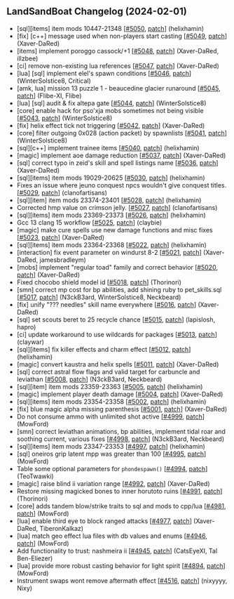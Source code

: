 ## LandSandBoat Changelog (2024-02-01)
- [sql][items] item mods 10447-21348 [[#5050](https://github.com/LandSandBoat/server/pull/5050), [patch](https://github.com/LandSandBoat/server/pull/5050.patch)] (helixhamin)
- [fix] [c++] message used when non-players start casting [[#5049](https://github.com/LandSandBoat/server/pull/5049), [patch](https://github.com/LandSandBoat/server/pull/5049.patch)] (Xaver-DaRed)
- [items] implement poroggo cassock/+1 [[#5048](https://github.com/LandSandBoat/server/pull/5048), [patch](https://github.com/LandSandBoat/server/pull/5048.patch)] (Xaver-DaRed, illzbee)
- [ci] remove non-existing lua references [[#5047](https://github.com/LandSandBoat/server/pull/5047), [patch](https://github.com/LandSandBoat/server/pull/5047.patch)] (Xaver-DaRed)
- [lua] [sql] implement elel's spawn conditions [[#5046](https://github.com/LandSandBoat/server/pull/5046), [patch](https://github.com/LandSandBoat/server/pull/5046.patch)] (WinterSolstice8, Critical)
- [amk, lua] mission 13 puzzle 1 - beaucedine glacier runaround [[#5045](https://github.com/LandSandBoat/server/pull/5045), [patch](https://github.com/LandSandBoat/server/pull/5045.patch)] (Flibe-XI, Flibe)
- [lua] [sql] audit & fix altepa gate [[#5044](https://github.com/LandSandBoat/server/pull/5044), [patch](https://github.com/LandSandBoat/server/pull/5044.patch)] (WinterSolstice8)
- [core] enable hack for pso'xja mobs sometimes not being visible [[#5043](https://github.com/LandSandBoat/server/pull/5043), [patch](https://github.com/LandSandBoat/server/pull/5043.patch)] (WinterSolstice8)
- [fix] helix effect tick not triggering [[#5042](https://github.com/LandSandBoat/server/pull/5042), [patch](https://github.com/LandSandBoat/server/pull/5042.patch)] (Xaver-DaRed)
- [core] filter outgoing 0x028 (action packet) by spawnlists [[#5041](https://github.com/LandSandBoat/server/pull/5041), [patch](https://github.com/LandSandBoat/server/pull/5041.patch)] (WinterSolstice8)
- [sql][c++] implement trainee items [[#5040](https://github.com/LandSandBoat/server/pull/5040), [patch](https://github.com/LandSandBoat/server/pull/5040.patch)] (helixhamin)
- [magic] implement aoe damage reduction [[#5037](https://github.com/LandSandBoat/server/pull/5037), [patch](https://github.com/LandSandBoat/server/pull/5037.patch)] (Xaver-DaRed)
- [sql] correct typo in zeid's skill and spell listings name [[#5036](https://github.com/LandSandBoat/server/pull/5036), [patch](https://github.com/LandSandBoat/server/pull/5036.patch)] (Xaver-DaRed)
- [sql][items] item mods 19029-20625 [[#5030](https://github.com/LandSandBoat/server/pull/5030), [patch](https://github.com/LandSandBoat/server/pull/5030.patch)] (helixhamin)
- Fixes an issue where jeuno conquest npcs wouldn't give conquest titles. [[#5029](https://github.com/LandSandBoat/server/pull/5029), [patch](https://github.com/LandSandBoat/server/pull/5029.patch)] (clanofartisans)
- [sql][item] item mods 23374-23401 [[#5028](https://github.com/LandSandBoat/server/pull/5028), [patch](https://github.com/LandSandBoat/server/pull/5028.patch)] (helixhamin)
- Corrected hmp value on crimson jelly. [[#5027](https://github.com/LandSandBoat/server/pull/5027), [patch](https://github.com/LandSandBoat/server/pull/5027.patch)] (clanofartisans)
- [sql][items] item mods 23369-23373 [[#5026](https://github.com/LandSandBoat/server/pull/5026), [patch](https://github.com/LandSandBoat/server/pull/5026.patch)] (helixhamin)
- Gcc 13 clang 15 workflow [[#5025](https://github.com/LandSandBoat/server/pull/5025), [patch](https://github.com/LandSandBoat/server/pull/5025.patch)] (claybie)
- [magic] make cure spells use new damage functions and misc fixes [[#5023](https://github.com/LandSandBoat/server/pull/5023), [patch](https://github.com/LandSandBoat/server/pull/5023.patch)] (Xaver-DaRed)
- [sql][items] item mods 23364-23368 [[#5022](https://github.com/LandSandBoat/server/pull/5022), [patch](https://github.com/LandSandBoat/server/pull/5022.patch)] (helixhamin)
- [interaction] fix event parameter on windurst 8-2 [[#5021](https://github.com/LandSandBoat/server/pull/5021), [patch](https://github.com/LandSandBoat/server/pull/5021.patch)] (Xaver-DaRed, jamesbradleym)
- [mobs] implement "regular toad" family and correct behavior [[#5020](https://github.com/LandSandBoat/server/pull/5020), [patch](https://github.com/LandSandBoat/server/pull/5020.patch)] (Xaver-DaRed)
- Fixed chocobo shield model id [[#5018](https://github.com/LandSandBoat/server/pull/5018), [patch](https://github.com/LandSandBoat/server/pull/5018.patch)] (Thorinori)
- [smn] correct mp cost for bp abilities, add shining ruby to pet_skills.sql [[#5017](https://github.com/LandSandBoat/server/pull/5017), [patch](https://github.com/LandSandBoat/server/pull/5017.patch)] (N3ckB3ard, WinterSolstice8, Neckbeard)
- [fix] unify "??? needles" skill name everywhere [[#5016](https://github.com/LandSandBoat/server/pull/5016), [patch](https://github.com/LandSandBoat/server/pull/5016.patch)] (Xaver-DaRed)
- [sql] set scouts beret to 25 recycle chance [[#5015](https://github.com/LandSandBoat/server/pull/5015), [patch](https://github.com/LandSandBoat/server/pull/5015.patch)] (lapislosh, hapro)
- [ci] update workaround to use wildcards for packages [[#5013](https://github.com/LandSandBoat/server/pull/5013), [patch](https://github.com/LandSandBoat/server/pull/5013.patch)] (claywar)
- [sql][items] fix killer effects and charm effect [[#5012](https://github.com/LandSandBoat/server/pull/5012), [patch](https://github.com/LandSandBoat/server/pull/5012.patch)] (helixhamin)
- [magic] convert kaustra and helix spells  [[#5011](https://github.com/LandSandBoat/server/pull/5011), [patch](https://github.com/LandSandBoat/server/pull/5011.patch)] (Xaver-DaRed)
- [sql] correct astral flow flags and valid target for carbuncle and leviathan [[#5008](https://github.com/LandSandBoat/server/pull/5008), [patch](https://github.com/LandSandBoat/server/pull/5008.patch)] (N3ckB3ard, Neckbeard)
- [sql][item] item mods 23359-23363 [[#5005](https://github.com/LandSandBoat/server/pull/5005), [patch](https://github.com/LandSandBoat/server/pull/5005.patch)] (helixhamin)
- [magic] implement player death damage [[#5004](https://github.com/LandSandBoat/server/pull/5004), [patch](https://github.com/LandSandBoat/server/pull/5004.patch)] (Xaver-DaRed)
- [sql][items] item mods 23354-23358 [[#5002](https://github.com/LandSandBoat/server/pull/5002), [patch](https://github.com/LandSandBoat/server/pull/5002.patch)] (helixhamin)
- [fix] blue magic alpha missing parenthesis [[#5001](https://github.com/LandSandBoat/server/pull/5001), [patch](https://github.com/LandSandBoat/server/pull/5001.patch)] (Xaver-DaRed)
- Do not consume ammo with unlimited shot active [[#4999](https://github.com/LandSandBoat/server/pull/4999), [patch](https://github.com/LandSandBoat/server/pull/4999.patch)] (MowFord)
- [smn] correct leviathan animations, bp abilities, implement tidal roar and soothing current, various fixes [[#4998](https://github.com/LandSandBoat/server/pull/4998), [patch](https://github.com/LandSandBoat/server/pull/4998.patch)] (N3ckB3ard, Neckbeard)
- [sql][items] item mods 23347-23353 [[#4997](https://github.com/LandSandBoat/server/pull/4997), [patch](https://github.com/LandSandBoat/server/pull/4997.patch)] (helixhamin)
- [sql] oneiros grip latent mpp was greater than 100 [[#4995](https://github.com/LandSandBoat/server/pull/4995), [patch](https://github.com/LandSandBoat/server/pull/4995.patch)] (MowFord)
- Table some optional parameters for `phondespawn()` [[#4994](https://github.com/LandSandBoat/server/pull/4994), [patch](https://github.com/LandSandBoat/server/pull/4994.patch)] (TeoTwawki)
- [magic] raise blind ii variation range [[#4992](https://github.com/LandSandBoat/server/pull/4992), [patch](https://github.com/LandSandBoat/server/pull/4992.patch)] (Xaver-DaRed)
- Restore missing magicked bones to inner horutoto ruins [[#4991](https://github.com/LandSandBoat/server/pull/4991), [patch](https://github.com/LandSandBoat/server/pull/4991.patch)] (Thorinori)
- [core] adds tandem blow/strike traits to sql and mods to cpp/lua [[#4981](https://github.com/LandSandBoat/server/pull/4981), [patch](https://github.com/LandSandBoat/server/pull/4981.patch)] (MowFord)
- [lua] enable third eye to block ranged attacks [[#4977](https://github.com/LandSandBoat/server/pull/4977), [patch](https://github.com/LandSandBoat/server/pull/4977.patch)] (Xaver-DaRed, TiberonKalkaz)
- [lua] match geo effect lua files with db values and enums [[#4946](https://github.com/LandSandBoat/server/pull/4946), [patch](https://github.com/LandSandBoat/server/pull/4946.patch)] (MowFord)
- Add functionality to trust: nashmeira ii [[#4945](https://github.com/LandSandBoat/server/pull/4945), [patch](https://github.com/LandSandBoat/server/pull/4945.patch)] (CatsEyeXI, Tal Ben-Eliezer)
- [lua] provide more robust casting behavior for light spirit [[#4894](https://github.com/LandSandBoat/server/pull/4894), [patch](https://github.com/LandSandBoat/server/pull/4894.patch)] (MowFord)
- Instrument swaps wont remove aftermath effect [[#4516](https://github.com/LandSandBoat/server/pull/4516), [patch](https://github.com/LandSandBoat/server/pull/4516.patch)] (nixyyyy, Nixy)
